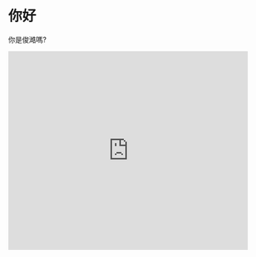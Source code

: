 # 你好
你是俊澔嗎?
<iframe src="https://scratch.mit.edu/projects/556712166/embed" allowtransparency="true" width="485" height="402" frameborder="0" scrolling="no" allowfullscreen></iframe>
